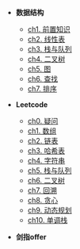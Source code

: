 * **数据结构**

    * [ch1. 前置知识](01DataStructure/Datestructure/ch01)
    * [ch2. 线性表](01DataStructure/Datestructure/ch02)
    * [ch3. 栈与队列](01DataStructure/Datestructure/ch03)
    * [ch4. 二叉树](01DataStructure/Datestructure/ch04)
    * [ch5. 图](01DataStructure/Datestructure/ch05)
    * [ch6. 查找](01DataStructure/Datestructure/ch06)
    * [ch7. 排序](01DataStructure/Datestructure/ch07)
* **Leetcode**
    * [ch0. 疑问](01DataStructure/ch0)
    * [ch1. 数组](01DataStructure/ch1)
    * [ch2. 链表](01DataStructure/ch2)
    * [ch3. 哈希表](01DataStructure/ch3)
    * [ch4. 字符串](01DataStructure/ch4)
    * [ch5. 栈与队列](01DataStructure/ch5)
    * [ch6. 二叉树](01DataStructure/ch6)
    * [ch7. 回溯](01DataStructure/ch7)
    * [ch8. 贪心](01DataStructure/ch8)
    * [ch9. 动态规划](01DataStructure/ch9)
    * [ch10. 单调栈](01DataStructure/ch10)
* **剑指offer**
